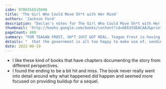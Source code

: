 ```yaml
---
isbn: 9780356510446
title: 'The Girl Who Could Move Sh*t with Her Mind'
authors: 'Jackson Ford'
description: "Declan's notes for The Girl Who Could Move Sh*t with Her Mind by Jackson Ford."
thumbnail: 'http://books.google.com/books/content?id=6E63tQEACAAJ&printsec=frontcover&img=1&zoom=5&source=gbs_api'
pageCount: 480
summary: "FOR TEAGAN FROST, SH*T JUST GOT REAL. Teagan Frost is having a hard time keeping it together. Sure, she's got telekinetic powers - a skill"
details: "  that the government is all too happy to make use of, sending her on secret break-in missions that no ordinary human could carry out. But all she really wants to do is kick back, have a beer, and pretend she's normal for once. But then a body turns up at the site of her last job - murdered in a way that only someone like Teagan could have pulled off. She's got 24 hours to clear her name - and it's not just her life at stake. If she can't unravel the conspiracy in time, her hometown of Los Angeles will be in the crosshairs of an underground battle that's on the brink of exploding . . . Full of imagination, wit and random sh*t flying through the air, this insane adventure from an irreverent new voice will blow your tiny mind."
date: 2022-06-19
---
```


- I like these kind of books that have chapters documenting the story from different perspectives.
- I found the ending to be a bit hit and miss. The book never really went into detail around why what happened did happen and seemed more focused on providing buildup for a sequel.
